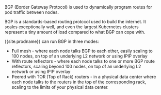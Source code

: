 BGP (Border Gateway Protocol) is used to dynamically program routes for pod traffic between nodes.

BGP is a standards-based routing protocol used to build the internet. It scales exceptionally well, and even the largest Kubernetes clusters represent a tiny amount of load compared to what BGP can cope with.

{{site.prodname}} can run BGP in three modes:
- Full mesh - where each node talks BGP to each other, easily scaling to 100 nodes, on top of an underlying L2 network or using IPIP overlay
- With route reflectors - where each node talks to one or more BGP route reflectors, scaling beyond 100 nodes, on top of an underlying L2 network or using IPIP overlay
- Peered with TOR (Top of Rack) routers - in a physical data center where each node talks to the routers in the top of the corresponding rack, scaling to the limits of your physical data center.

